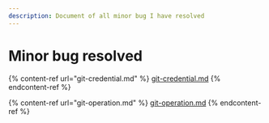 ```yaml
---
description: Document of all minor bug I have resolved
---
```


# Minor bug resolved

{% content-ref url="git-credential.md" %}
[git-credential.md](git-credential.md)
{% endcontent-ref %}

{% content-ref url="git-operation.md" %}
[git-operation.md](git-operation.md)
{% endcontent-ref %}
